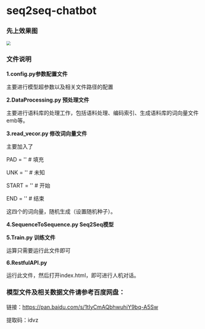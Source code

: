 
# seq2seq-chatbot
### **先上效果图**

<img src="./img/test.png" style="zoom:67%;" />

### 文件说明

**1.config.py参数配置文件**

主要进行模型超参数以及相关文件路径的配置

**2.DataProcessing.py 预处理文件**

主要进行语料库的处理工作，包括语料处理、编码索引、生成语料库的词向量文件emb等。

**3.read_vecor.py 修改词向量文件**

主要加入了  

PAD = '</PAD>'  # 填充

UNK = '</UNK>'  # 未知

START = '</SOS>' # 开始

END = '</EOS>'  # 结束

这四个的词向量，随机生成（设置随机种子）。

**4.SequenceToSequence.py Seq2Seq模型**

**5.Train.py 训练文件**

运算只需要运行此文件即可

**6.RestfulAPI.py**

运行此文件，然后打开index.html，即可进行人机对话。

### **模型文件及相关数据文件请参考百度网盘：**

链接：https://pan.baidu.com/s/1tIyCmAQbhwuhiY9bq-A5Sw 

提取码：idvz
